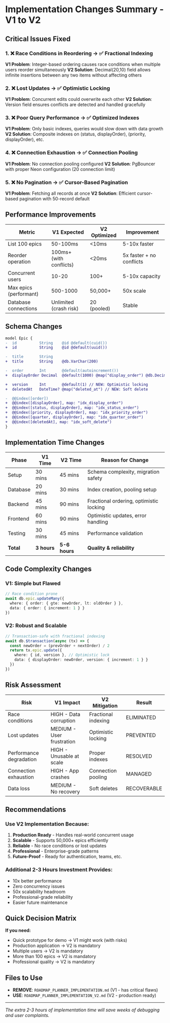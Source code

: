 # Implementation Changes Summary - V1 to V2

## Critical Issues Fixed

### 1. ❌ Race Conditions in Reordering → ✅ Fractional Indexing
**V1 Problem**: Integer-based ordering causes race conditions when multiple users reorder simultaneously
**V2 Solution**: Decimal(20,10) field allows infinite insertions between any two items without affecting others

### 2. ❌ Lost Updates → ✅ Optimistic Locking
**V1 Problem**: Concurrent edits could overwrite each other
**V2 Solution**: Version field ensures conflicts are detected and handled gracefully

### 3. ❌ Poor Query Performance → ✅ Optimized Indexes
**V1 Problem**: Only basic indexes, queries would slow down with data growth
**V2 Solution**: Composite indexes on (status, displayOrder), (priority, displayOrder), etc.

### 4. ❌ Connection Exhaustion → ✅ Connection Pooling
**V1 Problem**: No connection pooling configured
**V2 Solution**: PgBouncer with proper Neon configuration (20 connection limit)

### 5. ❌ No Pagination → ✅ Cursor-Based Pagination
**V1 Problem**: Fetching all records at once
**V2 Solution**: Efficient cursor-based pagination with 50-record default

## Performance Improvements

| Metric | V1 Expected | V2 Optimized | Improvement |
|--------|-------------|--------------|-------------|
| List 100 epics | 50-100ms | <10ms | 5-10x faster |
| Reorder operation | 100ms+ (with conflicts) | <20ms | 5x faster + no conflicts |
| Concurrent users | 10-20 | 100+ | 5-10x capacity |
| Max epics (performant) | 500-1000 | 50,000+ | 50x scale |
| Database connections | Unlimited (crash risk) | 20 (pooled) | Stable |

## Schema Changes

```diff
model Epic {
-  id          String    @id @default(cuid())
+  id          String    @id @default(uuid())

-  title       String
+  title       String    @db.VarChar(200)

-  order       Int       @default(autoincrement())
+  displayOrder Decimal  @default(1000) @map("display_order") @db.Decimal(20, 10)

+  version     Int       @default(1) // NEW: Optimistic locking
+  deletedAt   DateTime? @map("deleted_at") // NEW: Soft delete

-  @@index([order])
+  @@index([displayOrder], map: "idx_display_order")
+  @@index([status, displayOrder], map: "idx_status_order")
+  @@index([priority, displayOrder], map: "idx_priority_order")
+  @@index([quarter, displayOrder], map: "idx_quarter_order")
+  @@index([deletedAt], map: "idx_soft_delete")
}
```

## Implementation Time Changes

| Phase | V1 Time | V2 Time | Reason for Change |
|-------|---------|---------|-------------------|
| Setup | 30 mins | 45 mins | Schema complexity, migration safety |
| Database | 20 mins | 30 mins | Index creation, pooling setup |
| Backend | 45 mins | 90 mins | Fractional ordering, optimistic locking |
| Frontend | 60 mins | 90 mins | Optimistic updates, error handling |
| Testing | 30 mins | 45 mins | Performance validation |
| **Total** | **3 hours** | **5-6 hours** | **Quality & reliability** |

## Code Complexity Changes

### V1: Simple but Flawed
```typescript
// Race condition prone
await db.epic.updateMany({
  where: { order: { gte: newOrder, lt: oldOrder } },
  data: { order: { increment: 1 } }
})
```

### V2: Robust and Scalable
```typescript
// Transaction-safe with fractional indexing
await db.$transaction(async (tx) => {
  const newOrder = (prevOrder + nextOrder) / 2
  return tx.epic.update({
    where: { id, version }, // Optimistic lock
    data: { displayOrder: newOrder, version: { increment: 1 } }
  })
})
```

## Risk Assessment

| Risk | V1 Impact | V2 Mitigation | Result |
|------|-----------|---------------|---------|
| Race conditions | HIGH - Data corruption | Fractional indexing | ELIMINATED |
| Lost updates | MEDIUM - User frustration | Optimistic locking | PREVENTED |
| Performance degradation | HIGH - Unusable at scale | Proper indexes | RESOLVED |
| Connection exhaustion | HIGH - App crashes | Connection pooling | MANAGED |
| Data loss | MEDIUM - No recovery | Soft deletes | RECOVERABLE |

## Recommendations

### Use V2 Implementation Because:
1. **Production Ready** - Handles real-world concurrent usage
2. **Scalable** - Supports 50,000+ epics efficiently
3. **Reliable** - No race conditions or lost updates
4. **Professional** - Enterprise-grade patterns
5. **Future-Proof** - Ready for authentication, teams, etc.

### Additional 2-3 Hours Investment Provides:
- 10x better performance
- Zero concurrency issues
- 50x scalability headroom
- Professional-grade reliability
- Easier future maintenance

## Quick Decision Matrix

**If you need:**
- Quick prototype for demo → V1 might work (with risks)
- Production application → V2 is mandatory
- Multiple users → V2 is mandatory
- More than 100 epics → V2 is mandatory
- Professional quality → V2 is mandatory

## Files to Use

- **REMOVE**: `ROADMAP_PLANNER_IMPLEMENTATION.md` (V1 - has critical flaws)
- **USE**: `ROADMAP_PLANNER_IMPLEMENTATION_V2.md` (V2 - production ready)

---

*The extra 2-3 hours of implementation time will save weeks of debugging and user complaints.*
